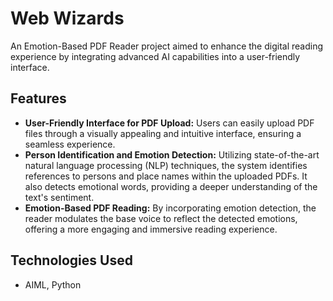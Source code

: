 # Web Wizards

An Emotion-Based PDF Reader project aimed to enhance the digital reading experience by integrating advanced AI capabilities into a user-friendly interface. 

## Features

- **User-Friendly Interface for PDF Upload:** Users can easily upload PDF files through a visually appealing and intuitive interface, ensuring a seamless experience.
- **Person Identification and Emotion Detection:** Utilizing state-of-the-art natural language processing (NLP) techniques, the system identifies references to persons and place names within the uploaded PDFs. It also detects emotional words, providing a deeper understanding of the text's sentiment.
- **Emotion-Based PDF Reading:** By incorporating emotion detection, the reader modulates the base voice to reflect the detected emotions, offering a more engaging and immersive reading experience.

## Technologies Used

- AIML, Python
